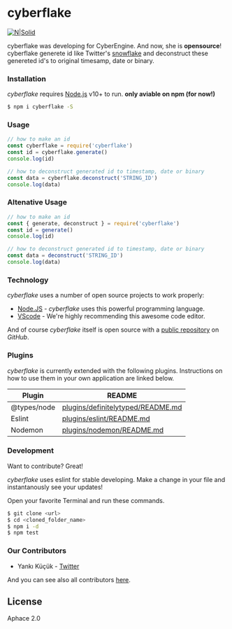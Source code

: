 # cyberflake

[![N|Solid](https://cldup.com/dTxpPi9lDf.thumb.png)](https://nodesource.com/products/nsolid)

cyberflake was developing for CyberEngine. And now, she is **opensource**! cyberflake generete id like Twitter's [snowflake][twitter] and deconstruct these genereted id's to original timesamp, date or binary.

### Installation

_cyberflake_ requires [Node.js](https://nodejs.org/) v10+ to run.
**only aviable on npm (for now!)**

```sh
$ npm i cyberflake -S
```

### Usage

```js
// how to make an id
const cyberflake = require('cyberflake')
const id = cyberflake.generate()
console.log(id)

// how to deconstruct generated id to timestamp, date or binary
const data = cyberflake.deconstruct('STRING_ID')
console.log(data)
```

### Altenative Usage

```js
// how to make an id
const { generate, deconstruct } = require('cyberflake')
const id = generate()
console.log(id)

// how to deconstruct generated id to timestamp, date or binary
const data = deconstruct('STRING_ID')
console.log(data)
```

### Technology

_cyberflake_ uses a number of open source projects to work properly:

- [Node.JS] - _cyberflake_ uses this powerful programming language.
- [VScode] - We're highly recommending this awesome code editor.

And of course _cyberflake_ itself is open source with a [public repository][repository] on _GitHub_.

### Plugins

_cyberflake_ is currently extended with the following plugins. Instructions on how to use them in your own application are linked below.

| Plugin      | README                                    |
| ----------- | ----------------------------------------- |
| @types/node | [plugins/definitelytyped/README.md][pldt] |
| Eslint      | [plugins/eslint/README.md][plge]          |
| Nodemon     | [plugins/nodemon/README.md][plgn]         |

### Development

Want to contribute? Great!

_cyberflake_ uses eslint for stable developing.
Make a change in your file and instantanously see your updates!

Open your favorite Terminal and run these commands.

```sh
$ git clone <url>
$ cd <cloned_folder_name>
$ npm i -d
$ npm test
```

### Our Contributors

- Yankı Küçük - [Twitter][yk]

And you can see also all contributors [here][contributors].

[twitter]: https://developer.twitter.com/en/docs/basics/twitter-ids.html
[node.js]: http://nodejs.org
[vscode]: https://code.visualstudio.com/insiders/
[repository]: https://github.com/kendinikertenkelebek/Cyberflake
[pldt]: https://github.com/DefinitelyTyped/DefinitelyTyped/blob/master/README.md
[plge]: https://github.com/eslint/eslint/blob/master/README.md
[plgn]: https://github.com/remy/nodemon/blob/master/README.md
[yk]: https://twitter.com/seviyorumstop
[contributors]: https://github.com/kendinikertenkelebek/Cyberflake/graphs/contributors

## License

Aphace 2.0
